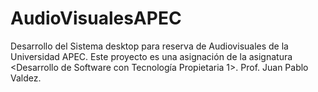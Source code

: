 # AudioVisualesAPEC
Desarrollo del Sistema desktop para reserva de Audiovisuales de la Universidad APEC. Este proyecto es una asignación de la asignatura &lt;Desarrollo de Software con Tecnología Propietaria 1>. Prof. Juan Pablo Valdez.
